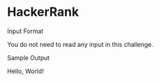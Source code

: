 # HackerRank
Input Format

You do not need to read any input in this challenge.

Sample Output

Hello, World!